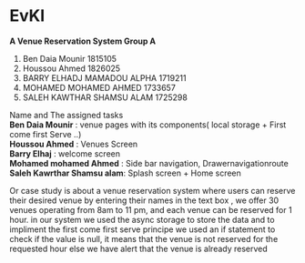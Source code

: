 # EvKl
**A Venue Reservation System
Group A**
1. Ben Daia Mounir 1815105
2. Houssou Ahmed 1826025
3. BARRY ELHADJ MAMADOU ALPHA 1719211
4. MOHAMED MOHAMED AHMED 1733657
5. SALEH KAWTHAR SHAMSU ALAM 1725298

 Name and The assigned tasks </br>
 **Ben Daia Mounir** : venue pages  with its components( local storage + First come first Serve ..) </br>
**Houssou Ahmed** : Venues Screen </br>
**Barry Elhaj** : welcome screen </br>
 **Mohamed mohamed Ahmed** : Side bar navigation, Drawernavigationroute </br>
 **Saleh Kawrthar Shamsu alam**: Splash screen + Home screen </br>
 
 Or case study is about a venue reservation system where users can reserve their desired venue by entering their names in the text box , we offer 30 venues operating from 8am to 11 pm, and each venue can be reserved for 1 hour. in our system we used the async storage to store the data and to impliment the first come first serve principe we used an if statement to check if the value is null, it means that the venue is not reserved for the requested hour else we have alert that the venue is already reserved
